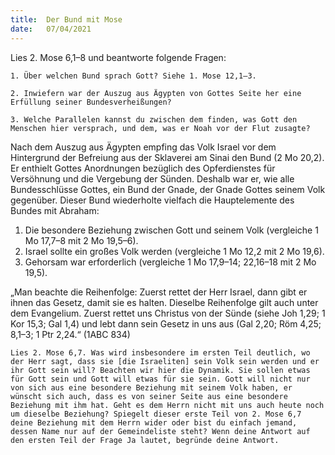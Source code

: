 ```yaml
---
title:  Der Bund mit Mose
date:   07/04/2021
---
```


Lies 2. Mose 6,1–8 und beantworte folgende Fragen:

`1. Über welchen Bund sprach Gott? Siehe 1. Mose 12,1–3.`

`2. Inwiefern war der Auszug aus Ägypten von Gottes Seite her eine Erfüllung seiner Bundesverheißungen?`

`3. Welche Parallelen kannst du zwischen dem finden, was Gott den Menschen hier versprach, und dem, was er Noah vor der Flut zusagte?`

Nach dem Auszug aus Ägypten empfing das Volk Israel vor dem Hintergrund der Befreiung aus der Sklaverei am Sinai den Bund (2 Mo 20,2). Er enthielt Gottes Anordnungen bezüglich des Opferdienstes für Versöhnung und die Vergebung der Sünden. Deshalb war er, wie alle Bundesschlüsse Gottes, ein Bund der Gnade, der Gnade Gottes seinem Volk gegenüber. Dieser Bund wiederholte vielfach die Hauptelemente des Bundes mit Abraham:

1. Die besondere Beziehung zwischen Gott und seinem Volk (vergleiche
   1 Mo 17,7–8 mit 2 Mo 19,5–6).
2. Israel sollte ein großes Volk werden (vergleiche 1 Mo 12,2 mit 2 Mo 19,6).
3. Gehorsam war erforderlich (vergleiche 1 Mo 17,9–14; 22,16–18 mit 2 Mo 19,5).

„Man beachte die Reihenfolge: Zuerst rettet der Herr Israel, dann gibt er ihnen das Gesetz, damit sie es halten. Dieselbe Reihenfolge gilt auch unter dem Evangelium. Zuerst rettet uns Christus von der Sünde (siehe Joh 1,29; 1 Kor 15,3; Gal 1,4) und lebt dann sein Gesetz in uns aus (Gal 2,20; Röm 4,25; 8,1–3; 1 Ptr 2,24.“ (1ABC 834)

`Lies 2. Mose 6,7. Was wird insbesondere im ersten Teil deutlich, wo der Herr sagt, dass sie [die Israeliten] sein Volk sein werden und er ihr Gott sein will? Beachten wir hier die Dynamik. Sie sollen etwas für Gott sein und Gott will etwas für sie sein. Gott will nicht nur von sich aus eine besondere Beziehung mit seinem Volk haben, er wünscht sich auch, dass es von seiner Seite aus eine besondere Beziehung mit ihm hat. Geht es dem Herrn nicht mit uns auch heute noch um dieselbe Beziehung? Spiegelt dieser erste Teil von 2. Mose 6,7 deine Beziehung mit dem Herrn wider oder bist du einfach jemand, dessen Name nur auf der Gemeindeliste steht? Wenn deine Antwort auf den ersten Teil der Frage Ja lautet, begründe deine Antwort.`

